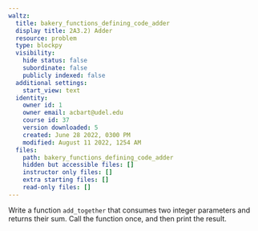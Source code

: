 ```yaml
---
waltz:
  title: bakery_functions_defining_code_adder
  display title: 2A3.2) Adder
  resource: problem
  type: blockpy
  visibility:
    hide status: false
    subordinate: false
    publicly indexed: false
  additional settings:
    start_view: text
  identity:
    owner id: 1
    owner email: acbart@udel.edu
    course id: 37
    version downloaded: 5
    created: June 28 2022, 0300 PM
    modified: August 11 2022, 1254 AM
  files:
    path: bakery_functions_defining_code_adder
    hidden but accessible files: []
    instructor only files: []
    extra starting files: []
    read-only files: []
---
```

Write a function <code>add_together</code> that consumes two integer parameters and returns their sum. Call the function once, and then print the result.